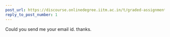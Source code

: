 ```yaml
---
post_url: https://discourse.onlinedegree.iitm.ac.in/t/graded-assignments-dashboard-scores-incorrect-missing/166816/2
reply_to_post_number: 1
---
```

Could you send me your email id. thanks.